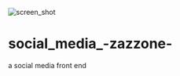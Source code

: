 ![screen_shot](https://user-images.githubusercontent.com/72627757/190981904-60b5452b-a85e-44c0-915e-900d6c90b4b1.png)
# social_media_-zazzone-
a social media front end
